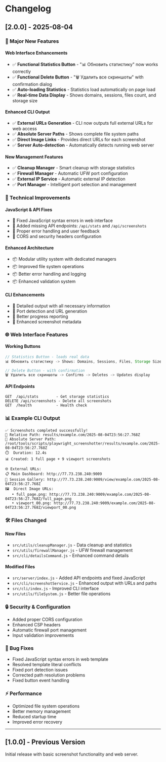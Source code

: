 # Changelog

## [2.0.0] - 2025-08-04

### 🚀 Major New Features

#### Web Interface Enhancements
- ✅ **Functional Statistics Button** - "📊 Обновить статистику" now works correctly
- ✅ **Functional Delete Button** - "🗑️ Удалить все скриншоты" with confirmation dialog
- ✅ **Auto-loading Statistics** - Statistics load automatically on page load
- ✅ **Real-time Data Display** - Shows domains, sessions, files count, and storage size

#### Enhanced CLI Output
- ✅ **External URLs Generation** - CLI now outputs full external URLs for web access
- ✅ **Absolute Server Paths** - Shows complete file system paths
- ✅ **Direct Image Links** - Provides direct URLs for each screenshot
- ✅ **Server Auto-detection** - Automatically detects running web server

#### New Management Features
- ✅ **Cleanup Manager** - Smart cleanup with storage statistics
- ✅ **Firewall Manager** - Automatic UFW port configuration
- ✅ **External IP Service** - Automatic external IP detection
- ✅ **Port Manager** - Intelligent port selection and management

### 🔧 Technical Improvements

#### JavaScript & API Fixes
- 🐛 Fixed JavaScript syntax errors in web interface
- 🐛 Added missing API endpoints: `/api/stats` and `/api/screenshots`
- 🐛 Proper error handling and user feedback
- 🐛 CORS and security headers configuration

#### Enhanced Architecture
- 📦 Modular utility system with dedicated managers
- 📦 Improved file system operations
- 📦 Better error handling and logging
- 📦 Enhanced validation system

#### CLI Enhancements
- 🎯 Detailed output with all necessary information
- 🎯 Port detection and URL generation
- 🎯 Better progress reporting
- 🎯 Enhanced screenshot metadata

### 🌐 Web Interface Features

#### Working Buttons
```javascript
// Statistics Button - loads real data
📊 Обновить статистику -> Shows: Domains, Sessions, Files, Storage Size

// Delete Button - with confirmation
🗑️ Удалить все скриншоты -> Confirms -> Deletes -> Updates display
```

#### API Endpoints
```
GET  /api/stats        - Get storage statistics
DELETE /api/screenshots - Delete all screenshots
GET  /health           - Health check
```

### 📊 Example CLI Output

```
✅ Screenshots completed successfully!
📂 Relative Path: results/example.com/2025-08-04T23:56:27.768Z
📁 Absolute Server Path: /root/tools/scripts/playwright_screenshotter/results/example.com/2025-08-04T23:56:27.768Z
⏱️  Duration: 12.4s
📊 Created: 1 full page + 9 viewport screenshots

🌐 External URLs:
📋 Main Dashboard: http://77.73.238.240:9009
📸 Session Gallery: http://77.73.238.240:9009/view/example.com/2025-08-04T23:56:27.768Z
🖼️  Direct Image URLs:
   • full_page.png: http://77.73.238.240:9009/example.com/2025-08-04T23:56:27.768Z/full_page.png
   • viewport_00.png: http://77.73.238.240:9009/example.com/2025-08-04T23:56:27.768Z/viewport_00.png
```

### 🛠️ Files Changed

#### New Files
- `src/utils/cleanupManager.js` - Data cleanup and statistics
- `src/utils/firewallManager.js` - UFW firewall management
- `src/cli/detailsCommand.js` - Enhanced command details

#### Modified Files
- `src/server/index.js` - Added API endpoints and fixed JavaScript
- `src/cli/screenshotService.js` - Enhanced output with URLs and paths
- `src/cli/index.js` - Improved CLI interface
- `src/utils/fileSystem.js` - Better file operations

### 🔒 Security & Configuration
- Added proper CORS configuration
- Enhanced CSP headers
- Automatic firewall port management
- Input validation improvements

### 🐛 Bug Fixes
- Fixed JavaScript syntax errors in web template
- Resolved template literal conflicts
- Fixed port detection issues
- Corrected path resolution problems
- Fixed button event handling

### ⚡ Performance
- Optimized file system operations
- Better memory management
- Reduced startup time
- Improved error recovery

---

## [1.0.0] - Previous Version

Initial release with basic screenshot functionality and web server.
